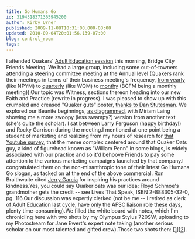 ```yaml
---
title: Go Humans Go
id: 3194318371365945200
author: Kirby Urner
published: 2009-11-08T10:31:00.000-08:00
updated: 2010-09-04T20:01:56.139-07:00
blog: control_room
tags: 
---
```


I attended Quakers' [Adult Education session](http://worldgame.blogspot.com/2005/02/adult-first-day-program.html) this morning, Bridge City Friends Meeting.  We had a large group, including some out-of-towners attending a steering committee meeting at the Annual level (Quakers rank their meetings in terms of their business meeting's frequency, [from yearly](http://worldgame.blogspot.com/2008/07/interest-group.html) (like NPYM) to [quarterly](http://worldgame.blogspot.com/2009/10/wqm-day-one.html) (like WQM) to [monthy](http://worldgame.blogspot.com/2005/10/wqm-fall-2005.html) (BCFM being a monthly meeting)).Our topic was Witness, sections thereon heading into our new Faith and Practice (rewrite in progress).  I was pleased to show up with this crumpled and creased "Quaker guts" poster, [thanks to Dan Stutesman](http://worldgame.blogspot.com/2009/11/local-activism.html).  We explored our Beanite beginnings, [as diagrammed](http://www.flickr.com/photos/17157315@N00/4082002716/), with Miriam Laing showing me a more swoopy (less swampy?) version from another text (she's quite the scholar).  I sat between Larry Ferguson (happy birthday!) and Rocky Garrison during the meeting.I mentioned at one point being a student of marketing and realizing from my hours of research for [that Youtube survey](http://worldgame.blogspot.com/2009/02/eclectic-crew.html), that the meme complex centered around that Quaker Oats guy, a kind of figurehead known as "William Penn" in some blogs, is widely associated with our practice and so it'd behoove Friends to pay some attention to the various marketing campaigns launched by that company.I congratulated them on the non-misanthropic tone of their latest Go Humans Go slogan, as tacked on at the end of the above commercial.  Ron Braithwaite cited [Jerry Garcia](http://www.flickr.com/photos/17157315@N00/4086832496/) for inspiring his practices around kindness.Yes, you could say Quaker oats was our idea: Floyd Schmoe's grandmother gets the credit -- see Lives That Speak, ISBN 2-888305-32-0, pg. 116.Our discussion was expertly clerked (not be me -- I retired as clerk of Adult Education last cycle, have only the AFSC liaison role these days, plenty time-consuming).We filled the white board with notes, which I'm chronicling here with two shots by my Olympus Stylus 720SW, uploading to my Photostream for Jane Ewert's expert note taking (another serious scholar on our most talented and gifted crew).Those two shots then:  [[1](http://www.flickr.com/photos/17157315@N00/4086081807/)][[2](http://www.flickr.com/photos/17157315@N00/4086836546/in/photostream/)].[](http://www.flickr.com/photos/17157315@N00/4086898656/)[](https://blogger.googleusercontent.com/img/b/R29vZ2xl/AVvXsEgQkjz-Jas6ubqNU_HdYR6IDIbFKurfiGDQlnxwsdh31A1JGyEhzlAfEF014u3wDJvr5tkbk6l_5U5HeMOFinrvwCSjWarVdjFe531hYQ8MfPX4-WrHXkt8fizY0qXAqFXRWPip/s1600-h/quaker_dude.jpg)